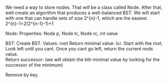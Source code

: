 

We need a way to store nodes. That will be a class called Node. After that, well create an algorithm that produces a well-balanced BST. We will start with one that can handle sets of size 2^{n}-1, which are the easiest. 
2^{n}-1=2(2^{n-1}-1)+1

Node: 
Properties: Node p, Node lc, Node rc, int value

BST:
Create BST. 
Values: root
Return minimal value: lcr. Start with the root. Look left until you cant. Once you cant go left, return the current nods value.  
Return successor:
(we will obtain the kth minimal value by looking for the successor of the minimum)
 
Remove by key.

